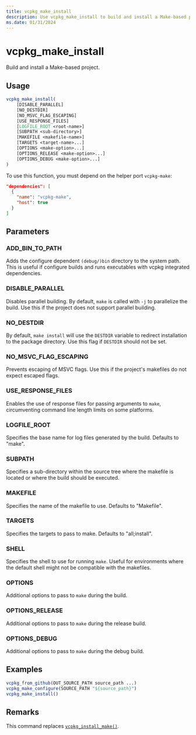 ```yaml
---
title: vcpkg_make_install
description: Use vcpkg_make_install to build and install a Make-based project.
ms.date: 01/31/2024
---
```

# vcpkg_make_install

Build and install a Make-based project.

## Usage

```cmake
vcpkg_make_install(
    [DISABLE_PARALLEL]
    [NO_DESTDIR]
    [NO_MSVC_FLAG_ESCAPING]
    [USE_RESPONSE_FILES]
    [LOGFILE_ROOT <root-name>]
    [SUBPATH <sub-directory>]
    [MAKEFILE <makefile-name>]
    [TARGETS <target-name>...]
    [OPTIONS <make-option>...]
    [OPTIONS_RELEASE <make-option>...]
    [OPTIONS_DEBUG <make-option>...]
)
```

To use this function, you must depend on the helper port `vcpkg-make`:

```json
"dependencies": [
  {
    "name": "vcpkg-make",
    "host": true
  }
]
```

## Parameters

### ADD_BIN_TO_PATH

Adds the configure dependent `(debug/)bin` directory to the system path. This is useful if configure builds and runs executables with vcpkg integrated dependencies.

### DISABLE_PARALLEL

Disables parallel building. By default, `make` is called with `-j` to parallelize the build. Use this if the project does not support parallel building.

### NO_DESTDIR

By default, `make install` will use the `DESTDIR` variable to redirect installation to the package directory. Use this flag if `DESTDIR` should not be set.

### NO_MSVC_FLAG_ESCAPING

Prevents escaping of MSVC flags. Use this if the project's makefiles do not expect escaped flags.

### USE_RESPONSE_FILES

Enables the use of response files for passing arguments to `make`, circumventing command line length limits on some platforms.

### LOGFILE_ROOT

Specifies the base name for log files generated by the build. Defaults to "make".

### SUBPATH

Specifies a sub-directory within the source tree where the makefile is located or where the build should be executed.

### MAKEFILE

Specifies the name of the makefile to use. Defaults to "Makefile".

### TARGETS

Specifies the targets to pass to make. Defaults to "all;install".

### SHELL

Specifies the shell to use for running `make`. Useful for environments where the default shell might not be compatible with the makefiles.

### OPTIONS

Additional options to pass to `make` during the build.

### OPTIONS_RELEASE

Additional options to pass to `make` during the release build.

### OPTIONS_DEBUG

Additional options to pass to `make` during the debug build.

## Examples

```cmake
vcpkg_from_github(OUT_SOURCE_PATH source_path ...)
vcpkg_make_configure(SOURCE_PATH "${source_path}")
vcpkg_make_install()
```

## Remarks

This command replaces [`vcpkg_install_make()`](vcpkg_install_make.md).